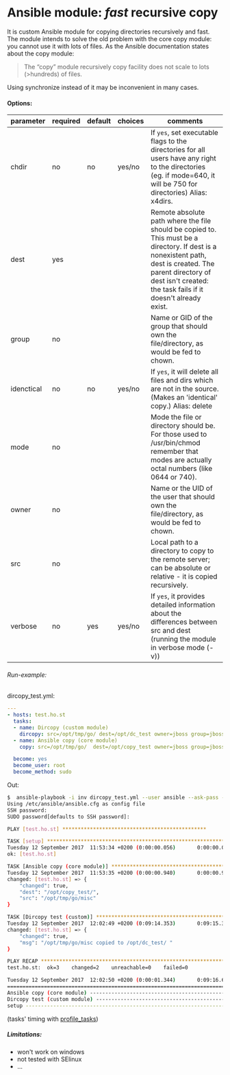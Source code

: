 # Ansible module:  _fast_ recursive copy

It is custom Ansible module for copying directories recursively and fast.
&nbsp;  
The module intends to solve the old problem with the core copy module: you cannot use it with lots of files. As the Ansible documentation states about the copy module:
> The “copy” module recursively copy facility does not scale to lots (>hundreds) of files.

Using synchronize instead of it may be inconvenient in many cases.
#### Options:

parameter |	required | default | choices | comments
---|---|---|---|---
chdir | no | no | yes/no | If `yes`,  set executable flags to the directories for all users have any right to the directories (eg. if mode=640, it will be 750 for directories) Alias: x4dirs.
dest | yes | | |Remote absolute path where the file should be copied to. This must be a directory. If dest is a nonexistent path, dest is created. The parent directory of dest isn't created: the task fails if it doesn't already exist.
group |	no | | | Name or GID of the group that should own the file/directory, as would be fed to chown.
idenctical | no | no | yes/no | If `yes`, it will delete all files and dirs which are not in the source. (Makes an 'identical' copy.) Alias: delete
mode | no | | | Mode the file or directory should be. For those used to /usr/bin/chmod remember that modes are actually octal numbers (like 0644 or 740).
owner |	no | | | Name or the UID of the user that should own the file/directory, as would be fed to chown.
src | no | | | Local path to a directory to copy to the remote server; can be absolute or relative - it is copied recursively.
verbose | no | yes | yes/no | If `yes`, it provides detailed information about the differences between src and dest (running the module in verbose mode (-v))
###### Run-example:
dircopy_test.yml:
```yaml
---
- hosts: test.ho.st
  tasks:
  - name: Dircopy (custom module)
    dircopy: src=/opt/tmp/go/ dest=/opt/dc_test owner=jboss group=jboss mode=0640 delete=yes verbose=true
  - name: Ansible copy (core module)
    copy: src=/opt/tmp/go/  dest=/opt/copy_test owner=jboss group=jboss mode=0640

  become: yes
  become_user: root
  become_method: sudo
```
Out:
```bash
$  ansible-playbook -i inv dircopy_test.yml --user ansible --ask-pass --ask-sudo-pass -v
Using /etc/ansible/ansible.cfg as config file
SSH password:
SUDO password[defaults to SSH password]:

PLAY [test.ho.st] ***********************************************

TASK [setup] *******************************************************************
Tuesday 12 September 2017  11:53:34 +0200 (0:00:00.056)       0:00:00.056 *****
ok: [test.ho.st]

TASK [Ansible copy (core module)] **********************************************
Tuesday 12 September 2017  11:53:35 +0200 (0:00:00.940)       0:00:00.996 *****
changed: [test.ho.st] => {
    "changed": true,
    "dest": "/opt/copy_test/",
    "src": "/opt/tmp/go/misc"
}

TASK [Dircopy test (custom)] ***************************************************
Tuesday 12 September 2017  12:02:49 +0200 (0:09:14.353)       0:09:15.349 *****
changed: [test.ho.st] => {
    "changed": true,
    "msg": "/opt/tmp/go/misc copied to /opt/dc_test/ "
}

PLAY RECAP *********************************************************************
test.ho.st:  ok=3    changed=2    unreachable=0    failed=0

Tuesday 12 September 2017  12:02:50 +0200 (0:00:01.344)       0:09:16.694 *****
===============================================================================
Ansible copy (core module) -------------------------------------------- 554.35s
Dircopy test (custom module) -------------------------------------------- 1.34s
setup ------------------------------------------------------------------- 0.94s
```
(tasks' timing with [profile_tasks](https://github.com/jlafon/ansible-profile/blob/master/callback_plugins/profile_tasks.py))
##### Limitations:
- won't work on windows
- not tested with SElinux
- ...

